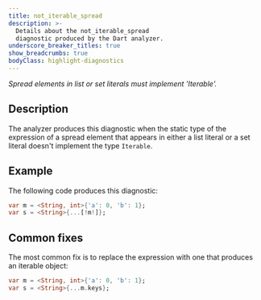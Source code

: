 ```yaml
---
title: not_iterable_spread
description: >-
  Details about the not_iterable_spread
  diagnostic produced by the Dart analyzer.
underscore_breaker_titles: true
show_breadcrumbs: true
bodyClass: highlight-diagnostics
---
```


_Spread elements in list or set literals must implement 'Iterable'._

## Description

The analyzer produces this diagnostic when the static type of the
expression of a spread element that appears in either a list literal or a
set literal doesn't implement the type `Iterable`.

## Example

The following code produces this diagnostic:

```dart
var m = <String, int>{'a': 0, 'b': 1};
var s = <String>{...[!m!]};
```

## Common fixes

The most common fix is to replace the expression with one that produces an
iterable object:

```dart
var m = <String, int>{'a': 0, 'b': 1};
var s = <String>{...m.keys};
```

